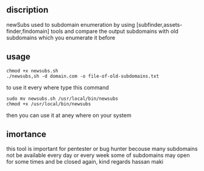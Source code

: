 ## discription
newSubs used to subdomain enumeration by using [subfinder,assets-finder,findomain] tools and compare the output subdomains with old subdomains which you enumerate it before 
## usage
```
chmod +x newsubs.sh
./newsubs,sh -d domain.com -o file-of-old-subdomains.txt
```
to use it every where type this command
```
sudo mv newsubs.sh /usr/local/bin/newsubs
chmod +x /usr/local/bin/newsubs
```
then you can use it at aney where on your system
## imortance 
this tool is important for pentester or bug hunter becouse many subdomains not be available every day or every week some of subdomains may open for some times and be closed again,
kind regards
hassan maki
